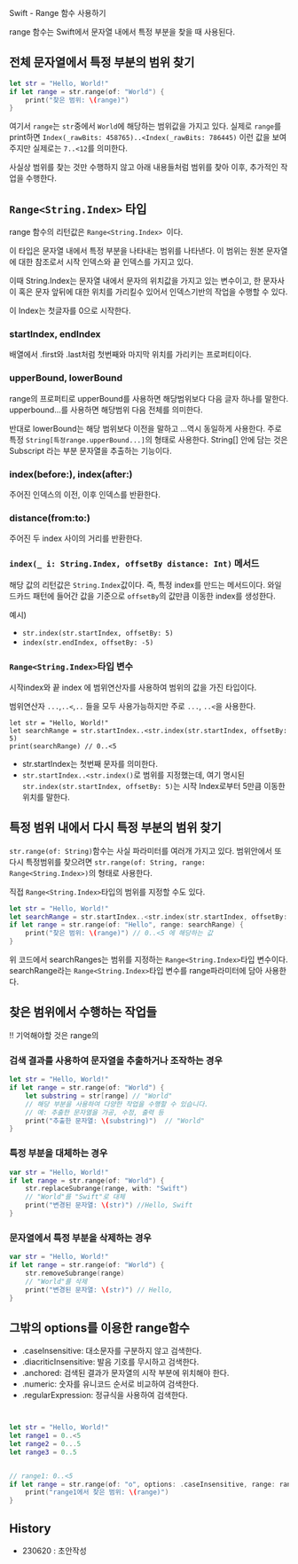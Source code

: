 Swift - Range 함수 사용하기


range 함수는 Swift에서 문자열 내에서 특정 부분을 찾을 때 사용된다.

## 전체 문자열에서 특정 부분의 범위 찾기
```swift
let str = "Hello, World!"
if let range = str.range(of: "World") {
    print("찾은 범위: \(range)")
}
```
여기서 `range`는 `str`중에서 `World`에 해당하는 범위값을 가지고 있다.
실제로 `range`를 print하면 `Index(_rawBits: 458765)..<Index(_rawBits: 786445)` 이런 값을 보여주지만 실제로는 `7..<12`를 의미한다. 

사실상 범위를 찾는 것만 수행하지 않고 아래 내용들처럼 범위를 찾아 이후, 추가적인 작업을 수행한다.


## `Range<String.Index>` 타입
range 함수의 리턴값은 `Range<String.Index> `이다. 

이 타입은 문자열 내에서 특정 부분을 나타내는 범위를 나타낸다. 
이 범위는 원본 문자열에 대한 참조로서 시작 인덱스와 끝 인덱스를 가지고 있다.

이때 String.Index는 문자열 내에서 문자의 위치값을 가지고 있는 변수이고, 한 문자사이 혹은 문자 앞뒤에 대한 위치를 가리킬수 있어서 인덱스기반의 작업을 수행할 수 있다. 

이 Index는 첫글자를 0으로 시작한다. 

### startIndex, endIndex
배열에서 .first와 .last처럼 첫번째와 마지막 위치를 가리키는 프로퍼티이다. 

### upperBound, lowerBound
range의 프로퍼티로 upperBound를 사용하면 해당범위보다 다음 글자 하나를 말한다.
upperbound...를 사용하면 해당범위 다음 전체를 의미한다. 

반대로 lowerBound는 해당 범위보다 이전을 말하고 ...역시 동일하게 사용한다. 
주로 특정 `String[특정range.upperBound...]`의 형태로 사용한다. 
String[] 안에 담는 것은 Subscript 라는 부분 문자열을 추출하는 기능이다.
### index(before:), index(after:)
주어진 인덱스의 이전, 이후 인덱스를 반환한다.


### distance(from:to:)
주어진 두 index 사이의 거리를 반환한다. 


### `index(_ i: String.Index, offsetBy distance: Int)` 메서드
해당 값의 리턴값은 `String.Index`값이다. 즉, 특정 index를 만드는 메서드이다. 
와일드카드 패턴에 들어간 값을 기준으로 `offsetBy`의 값만큼 이동한 index를 생성한다. 
  
예시)
- `str.index(str.startIndex, offsetBy: 5)`
- `index(str.endIndex, offsetBy: -5)`


### `Range<String.Index>`타입 변수
시작index와 끝 index 에 범위연산자를 사용하여 범위의 값을 가진 타입이다.

범위연산자 `...`,`..<`,`..` 들을 모두 사용가능하지만 주로 `...`, `..<`을 사용한다. 


```
let str = "Hello, World!"
let searchRange = str.startIndex..<str.index(str.startIndex, offsetBy: 5)
print(searchRange) // 0..<5
```
- str.startIndex는 첫번째 문자를 의미한다. 
- `str.startIndex..<str.index()`로 범위를 지정했는데, 여기 명시된 `str.index(str.startIndex, offsetBy: 5)`는 시작 Index로부터 5만큼 이동한 위치를 말한다. 


## 특정 범위 내에서 다시 특정 부분의 범위 찾기
`str.range(of: String)`함수는 사실 파라미터를 여러개 가지고 있다. 범위안에서 또 다시 특정범위를 찾으려면 
`str.range(of: String, range: Range<String.Index>)`의 형태로 사용한다. 


직접 `Range<String.Index>`타입의 범위를 지정할 수도 있다.
```swift
let str = "Hello, World!"
let searchRange = str.startIndex..<str.index(str.startIndex, offsetBy: 5)
if let range = str.range(of: "Hello", range: searchRange) {
    print("찾은 범위: \(range)") // 0..<5 에 해당하는 값
}
```
위 코드에서 searchRanges는 범위를 지정하는 `Range<String.Index>`타입 변수이다. 
searchRange라는 `Range<String.Index>`타입 변수를 range파라미터에 담아 사용한다. 


## 찾은 범위에서 수행하는 작업들

!! 기억해야할 것은 range의 

### 검색 결과를 사용하여 문자열을 추출하거나 조작하는 경우
```swift
let str = "Hello, World!"
if let range = str.range(of: "World") {
    let substring = str[range] // "World"
    // 해당 부분을 사용하여 다양한 작업을 수행할 수 있습니다.
    // 예: 추출한 문자열을 가공, 수정, 출력 등
    print("추출한 문자열: \(substring)")  // "World"
}

```


### 특정 부분을 대체하는 경우

```swift
var str = "Hello, World!"
if let range = str.range(of: "World") {
    str.replaceSubrange(range, with: "Swift")
    // "World"를 "Swift"로 대체
    print("변경된 문자열: \(str)") //Hello, Swift
}

```
### 문자열에서 특정 부분을 삭제하는 경우

```swift
var str = "Hello, World!"
if let range = str.range(of: "World") {
    str.removeSubrange(range)
    // "World"를 삭제
    print("변경된 문자열: \(str)") // Hello, 
}

```


## 그밖의 options를 이용한 range함수

- .caseInsensitive: 대소문자를 구분하지 않고 검색한다.
- .diacriticInsensitive: 발음 기호를 무시하고 검색한다.
- .anchored: 검색된 결과가 문자열의 시작 부분에 위치해야 한다.
- .numeric: 숫자를 유니코드 순서로 비교하여 검색한다.
- .regularExpression: 정규식을 사용하여 검색한다.

```swift


let str = "Hello, World!"
let range1 = 0..<5
let range2 = 0...5
let range3 = 0..5


// range1: 0..<5
if let range = str.range(of: "o", options: .caseInsensitive, range: range1) {
    print("range1에서 찾은 범위: \(range)")
}

```

## History
- 230620 : 초안작성
